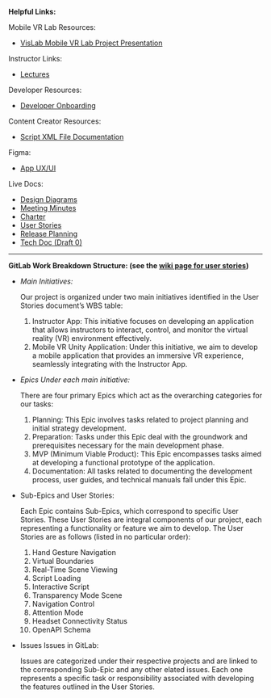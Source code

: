 **Helpful Links:**

Mobile VR Lab Resources:

- [VisLab Mobile VR Lab Project Presentation](https://universitysystemnh-my.sharepoint.com/:p:/r/personal/tje475_usnh_edu/\_layouts/15/guestaccess.aspx?e=yMwtox&share=ERSw58WBrQBFssL3MnhF1jsB1FZpP_droCDt7M08G5EtVw)

Instructor Links:

- [Lectures](https://docs.google.com/spreadsheets/d/17QhYD7owmnFV37wXXCzubeYC1i4VtrNEuNqlL1iEL5g/edit#gid=861559772)

Developer Resources:
- [Developer Onboarding](https://gitlab.cs.unh.edu/groups/mobile-vr-lab/-/wikis/Developer-Onboarding)

Content Creator Resources:

- [Script XML File Documentation](https://gitlab.cs.unh.edu/groups/mobile-vr-lab/-/wikis/Script-XML-File-Documentation)

Figma:

* [App UX/UI](https://www.figma.com/proto/IBMzCBj21FK8BucwK9fvTG/Mobile-App?type=design&node-id=64-335&t=mj7bELGn95XP6vU0-1&scaling=scale-down&page-id=0%3A1&starting-point-node-id=64%3A335)

Live Docs:

- [Design Diagrams](https://docs.google.com/document/d/1rlEf9YLJFJ8p1VHkpaNRBwVy1ki6spU3J3VajOw8ndQ/edit)
- [Meeting Minutes](https://docs.google.com/document/d/1cz0_cBLpXgDCDwTyGf_t4798rfZMIIOMGeRH0HH_DkE/edit)
- [Charter](https://docs.google.com/document/d/1AzrEQQna0sqeH6jmq9XWACUrQPHNJFHjwyGRSKqrE0M/edit#heading=h.c5rpsdy8g2ak)
- [User Stories](https://docs.google.com/document/d/14HdqApa8lbh3IsBc_AyPRG9tptEWp7aRVvDml7Rivys/edit)
- [Release Planning](https://docs.google.com/document/d/1BuxlUJMqYur5WtViY73UXNJlz_DASU9bqrzAG7R0oU4/edit)
- [Tech Doc (Draft 0)](https://docs.google.com/document/d/1nqQB0p0pV0Qlu6kxVfruN7TWUGNuVzj5AvTm22APRhQ/edit)

---

**GitLab Work Breakdown Structure: (see the **[**wiki page for user stories**](https://gitlab.cs.unh.edu/groups/mobile-vr-lab/-/wikis/user-stories#work-breakdown-structure)**)**

- _Main Initiatives:_

  Our project is organized under two main initiatives identified in the User Stories document’s WBS table:
  1. Instructor App: This initiative focuses on developing an application that allows instructors to interact, control, and monitor the virtual reality (VR) environment effectively.
  2. Mobile VR Unity Application: Under this initiative, we aim to develop a mobile application that provides an immersive VR experience, seamlessly integrating with the Instructor App.
- _Epics Under each main initiative:_

  There are four primary Epics which act as the overarching categories for our tasks:
  1. Planning: This Epic involves tasks related to project planning and initial strategy development.
  2. Preparation: Tasks under this Epic deal with the groundwork and prerequisites necessary for the main development phase.
  3. MVP (Minimum Viable Product): This Epic encompasses tasks aimed at developing a functional prototype of the application.
  4. Documentation: All tasks related to documenting the development process, user guides, and technical manuals fall under this Epic.
- Sub-Epics and User Stories:

  Each Epic contains Sub-Epics, which correspond to specific User Stories. These User Stories are integral components of our project, each representing a functionality or feature we aim to develop. The User Stories are as follows (listed in no particular order):
   1. Hand Gesture Navigation
   2. Virtual Boundaries
   3. Real-Time Scene Viewing
   4. Script Loading
   5. Interactive Script
   6. Transparency Mode Scene
   7. Navigation Control
   8. Attention Mode
   9. Headset Connectivity Status
  10. OpenAPI Schema
- Issues Issues in GitLab:

  Issues are categorized under their respective projects and are linked to the corresponding Sub-Epic and any other elated issues. Each one represents a specific task or responsibility associated with developing the features outlined in the User Stories.